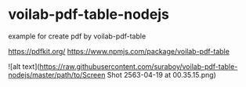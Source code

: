 # voilab-pdf-table-nodejs
example for create pdf by voilab-pdf-table

https://pdfkit.org/
https://www.npmjs.com/package/voilab-pdf-table

![alt text](https://raw.githubusercontent.com/suraboy/voilab-pdf-table-nodejs/master/path/to/Screen Shot 2563-04-19 at 00.35.15.png)
